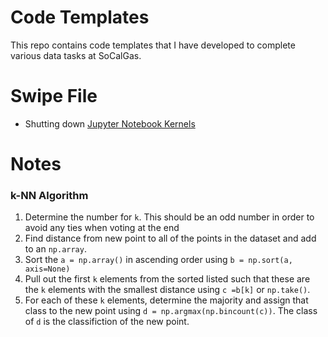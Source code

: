 # Code Templates

This repo contains code templates that I have developed to complete various data tasks at SoCalGas. 

# Swipe File 
* Shutting down [Jupyter Notebook Kernels](https://github.com/jupyter/notebook/issues/2832)

# Notes
### k-NN Algorithm

1. Determine the number for `k`. This should be an odd number in order to avoid any ties when voting at the end 
2. Find distance from new point to all of the points in the dataset and add to an `np.array`.
3. Sort the `a = np.array()` in ascending order using `b = np.sort(a, axis=None)`
4. Pull out the first `k` elements from the sorted listed such that these are the `k` elements with the smallest distance using `c =b[k]` or `np.take()`.
5. For each of these `k` elements, determine the majority and assign that class to the new point using `d = np.argmax(np.bincount(c))`. The class of `d` is the classifiction of the new point. 